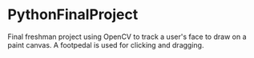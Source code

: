 # PythonFinalProject
Final freshman project using OpenCV to track a user's face to draw on a paint canvas. A footpedal is used for clicking and dragging.
